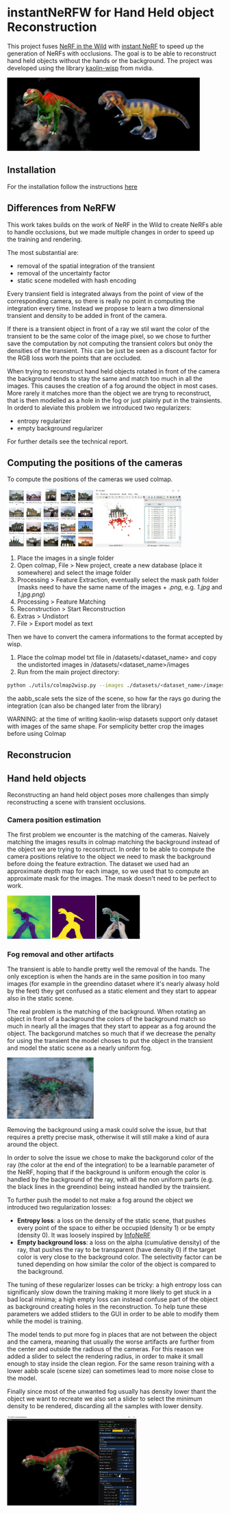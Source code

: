 # instantNeRFW for Hand Held object Reconstruction

This project fuses [NeRF in the Wild](https://nerf-w.github.io/) with [instant NeRF](https://nvlabs.github.io/instant-ngp/) to speed up the generation of NeRFs with occlusions. 
The goal is to be able to reconstruct hand held objects without the hands or the background.
The project was developed using the library [kaolin-wisp](https://github.com/NVIDIAGameWorks/kaolin-wisp) from nvidia.

 <img src="resources/green_2_f.jpg" width="39.3%"><img src="resources/yellow_l.jpg" width="50%"/> 

## Installation

For the installation follow the instructions [here](/resources/installation.md)

## Differences from NeRFW

This work takes builds on the work of NeRF in the Wild to create NeRFs able to handle occlusions, but we made multiple changes in order to speed up the training and rendering. 

The most substantial are:
- removal of the spatial integration of the transient
- removal of the uncertainty factor
- static scene modelled with hash encoding

Every transient field is integrated always from the point of view of the corresponding camera, so there is really no point in computing the integration every time. 
Instead we propose to learn a two dimensional transient and density to be added in front of the camera.

If there is a transient object in front of a ray we stil want the color of the transient to be the same color of the image pixel, so we chose to further save the computation by not computing the transient colors but onòy the densities of the transient. This can be just be seen as a discount factor for the RGB loss worh the points that are occluded.

When trying to reconstruct hand held objects rotated in front of the camera the background tends to stay the same and match too much in all the images. This causes the creation of a fog around the object in most cases. More rarely it matches more than the object we are tryng to reconstruct, that is then modelled as a hole in the fog or just plainly put in the trainsients.
In orderd to aleviate this problem we introduced two regularizers:
- entropy regularizer
- empty background regularizer

For further details see the technical report.

## Computing the positions of the cameras

To compute the positions of the cameras we used colmap.

<img src="resources/starting_images.jpeg" width="40%"/> <img src="resources/colmap_example.jpg" width="40%"> 

1. Place the images in a single folder
2. Open colmap, File > New project, create a new database (place it somewhere) and select the image folder
3. Processing > Feature Extraction, eventually select the mask path folder (masks need to have the same name of the images + _.png_, e.g. _1.jpg_ and _1.jpg.png_)
4. Processing > Feature Matching
5. Reconstruction > Start Reconstruction
6. Extras > Undistort
7. File > Export model as text

Then we have to convert the camera informations to the format accepted by wisp.

1. Place the colmap model txt file in /datasets/\<dataset_name\> and copy the undistorted images in /datasets/\<dataset_name\>/images
2. Run from the main project directory:
```bash
python ./utils/colmap2wisp.py --images ./datasets/<dataset_name>/images/ --text ./datasets/<dataset_name>/ --out ./datasets/<dataset_name>/ [--aabb_scale 2]
```
the aabb_scale sets the size of the scene, so how far the rays go during the integration (can also be changed later from the library)

WARNING: at the time of writing kaolin-wisp datasets support only dataset with images of the same shape. For semplicity better crop the images before using Colmap

## Reconstrucion





## Hand held objects

Reconstructing an hand held object poses more challenges than simply reconstructing a scene with transient occlusions.

### Camera position estimation


The first problem we encounter is the matching of the cameras. Naively matching the images results in colmap matching the background instead of the object we are trying to recosntruct. 
In order to be able to compute the camera positions relative to the object we need to mask the background before doing the feature extraction.
The dataset we used had an approximate depth map for each image, so we used that to compute an approximate mask for the images. The mask doesn't need to be perfect to work.

<img src="resources/mask0.jpg" width="20%"/> <img src="resources/mask1.jpg" width="20%"/> <img src="resources/mask2.jpg" width="20%"/> 

### Fog removal and other artifacts
The transient is able to handle pretty well the removal of the hands.
The only exception is when the hands are in the same position in too many images (for example in the greendino dataset where it's nearly alwasy hold by the feet) they get confused as a static element and they start to appear also in the static scene.

The real problem is the matching of the background. When rotating an object in front of a background the colors of the background match so much in nearly all the images that they start to appear as a fog around the object. The backgorund matches so much that if we decrease the penalty for using the transient the model choses to put the object in the transient and model the static scene as a nearly uniform fog.

<img src="resources/fog.jpg" width="40%"/>

Removing the background using a mask could solve the issue, but that requires a pretty precise mask, otherwise it will still make a kind of aura around the object.

In order to solve the issue we chose to make the backgorund color of the ray (the color at the end of the integration) to be a learnable parameter of the NeRF, hoping that if the background is uniform enough the color is handled by the background of the ray, with all the non uniform parts (e.g. the black lines in the greendino) being instead handled by the trainsient.

To further push the model to not make a fog around the object we introduced two regularization losses:
- **Entropy loss**: a loss on the density of the static scene, that pushes every point of the space to either be occupied (density 1) or be empty (density 0). It was loosely inspired by [InfoNeRF](https://arxiv.org/abs/2112.15399)
- **Empty background loss**: a loss on the alpha (cumulative density) of the ray, that pushes the ray to be transparent (have density 0) if the target color is very close to the background color. The selectivity factor can be tuned depending on how similar the color of the object is compared to the background.


The tuning of these regularizer losses can be tricky: a high entropy loss can significanly slow down the training making it more likely to get stuck in a bad local minima; a high empty loss can instead confuse part of the object as background creating holes in the reconstruction. To help tune these parameters we added stliders to the GUI in order to be able to modify them while the model is training.

The model tends to put more fog in places that are not between the object and the camera, meaning that usually the worse artifacts are further from the center and outside the radious of the cameras. For this reason we added a slider to select the rendering radius, in order to make it small enough to stay inside the clean region. For the same reson training with a lower aabb scale (scene size) can sometimes lead to more noise close to the model.

Finally since most of the unwanted fog usually has density lower thant the object we want to recreate we also set a slider to select the minimum density to be rendered, discarding all the samples with lower density.

<img src="resources/gui.jpg" width="60%"/>




